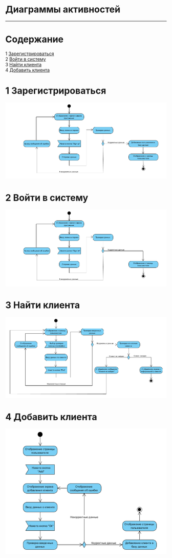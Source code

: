 # Диаграммы активностей
---

# Содержание
1 [Зарегистрироваться](#reg)  
2 [Войти в систему](#login)  
3 [Найти клиента](#find)  
4 [Добавить клиента](#add)

<a name="reg"/>

# 1 Зарегистрироваться
![Зарегистрироваться](SignUp(activity).png)

<a name="login"/>

# 2 Войти в систему
![Войти в учётную запись](SignIn(activity).png)

<a name="find"/>

# 3 Найти клиента
![Рендеринг диаграммы](FindClient(activity).png)

<a name="add"/>

# 4 Добавить клиента
![Настройка прав пользователей](AddClient(activity).png)
